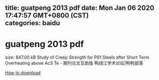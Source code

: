 
title: guatpeng 2013 pdf
date: Mon Jan 06 2020 17:47:57 GMT+0800 (CST)    
categories: baidu
---

# guatpeng 2013 pdf
size: 847.00 kB
 Study of Creep Strength for P91 Steels after Short Term Overheating above Ac3 Te - 期刊论文互助版 鸭绿江学术论坛|鸭鸭部落
 

[How to download](https://bpcam.bemobtrk.com/go/2ceec3aa-1ca2-46d6-b9ff-aaa5c184517c?jno=1598)